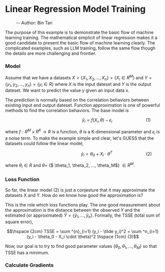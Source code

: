 # Linear Regression Model Training
&nbsp;&nbsp;&nbsp;&nbsp;&nbsp;&nbsp;&nbsp;&nbsp; -- Author: Bin Tan


The purpose of this example is to demonstrate the basic flow of machine learning training. The mathematical simplicit of linear regression 
makes it a good candidate to present the basic flow of machine learning clearly. The complicated examples, such as LLM training, follow
the same flow though the details are more challenging and frontier. 

### Model

Assume that we have a datasets $X = \{ X_1, X_2, ..., X_n\} = \{X_i \in R^M\}$ and $Y=\{ y_1, y_2, ..., y_n\} = \{ y_i \in R\}$ where $X$ is the input dateset and $Y$ 
is the output dateset. We want to predict the value y given an input data x. 

The prediction is normally based on the correlation behaviors between existing input and output dateset. Function approximation is one of 
powerful methods to find the correlation behaviors. The base model is

```math
\hspace {6cm}  \tilde y_i = f(X_i, \theta) - \epsilon_i \hspace {3cm} (1)
``` 

where $f: R^M \times R^K \to R$ is a function, $\theta$ is a K-dimensional parameter and $\epsilon_i$ is a noise term. To make the example simple and clear,
let's GUESS that the datasets could follow the linear model,

```math
\hspace {6cm} \tilde y_i = \theta_0 + X_i \cdot \theta^T \hspace {3cm} (2)
```

where $\theta_i \in R$ and $\theta =$ {$ \theta_1, \theta_2, ..., \theta_M$} $\in R^M$.

### Loss Function
So far, the linear model (2) is just a conjesture that it may approximate the datasets X and Y. How do we know how good the approximation is?

This is the role which loss functions play. The one good measurement about the approximation is the distance between the observed $Y$ and the
estimated (or approximated) $\tilde Y = \{ \tilde y_1, ..., \tilde y_n \}$. Formally, the TSSE (total sum of square error),
```math
\hspace {2cm} TSSE = \sum ^{n}_{i=1} (y_i - \tilde y_i)^2 = \sum ^n_{i=1} (y_i - \theta_0 - X_i \cdot \theta)^2 \hspace {1cm} (3)
```

Now, our goal is to try to find good parameter values {$\theta_0, \theta_1, ..., \theta_M$} so that TSSE has a minimum. 

### Calculate Gradients
